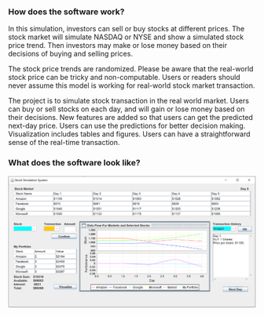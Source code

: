 ### How does the software work?

In this simulation, investors can sell or buy stocks at different prices. The stock market will simulate NASDAQ or NYSE and show a simulated stock price trend. Then investors may make or lose money based on their decisions of buying and selling prices.

The stock price trends are randomized. Please be aware that the real-world stock price can be tricky and non-computable. Users or readers should never assume this model is working for real-world stock market transaction.

The project is to simulate stock transaction in the real world market. Users can buy or sell stocks on each day, and will gain or lose money based on their decisions. New features are added so that users can get the predicted next-day price. Users can use the predictions for better decision making. Visualization includes tables and figures. Users can have a straightforward sense of the real-time transaction. 

### What does the software look like?
![stock price dashboard](https://github.com/lijinling530/Stock-Price-Prediction/blob/master/image/dashboard.PNG "Stock Price Dashboard")
